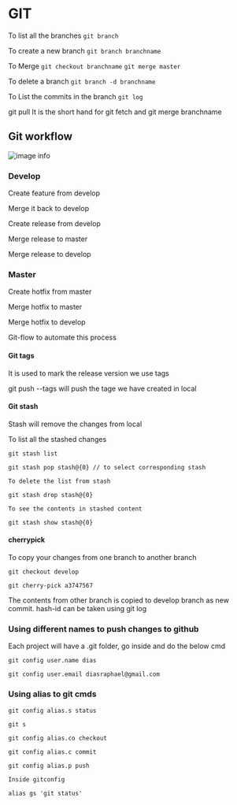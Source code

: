 # GIT

To list all the branches
`git branch`

To create a new branch
`git branch branchname`

To Merge
`git checkout branchname`
`git merge master`

To delete a branch
`git branch -d branchname`

To List the commits in the branch
`git log`

git pull
It is the short hand for git fetch and git merge branchname

## Git workflow

![image info](../images/git-workflow.png)

### Develop

Create feature from develop

Merge it back to develop

Create release from develop

Merge release to master

Merge release to develop

### Master

Create hotfix from master

Merge hotfix to master

Merge hotfix to develop

Git-flow to automate this process

#### Git tags

It is used to mark the release version we use tags

git push --tags will push the tage we have created in local

#### Git stash

Stash will remove the changes from local

To list all the stashed changes

```
git stash list

git stash pop stash@{0} // to select corresponding stash

To delete the list from stash

git stash drop stash@{0}

To see the contents in stashed content

git stash show stash@{0}
```

#### cherrypick

To copy your changes from one branch to another branch

```
git checkout develop

git cherry-pick a3747567
```

The contents from other branch is copied to develop branch as new commit. hash-id can be taken using git log

### Using different names to push changes to github

Each project will have a .git folder, go inside and do the below cmd

```
git config user.name dias

git config user.email diasraphael@gmail.com
```

### Using alias to git cmds

```
git config alias.s status

git s

git config alias.co checkout

git config alias.c commit

git config alias.p push

Inside gitconfig

alias gs 'git status'
```

